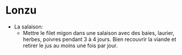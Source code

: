 # Lonzu         
* La salaison:
	* Mettre le filet migon dans une salaison avec des baies, laurier, herbes, poivres pendant 3 à 4 jours. Bien recouvrir la viande et retirer le jus au moins une fois par jour.
